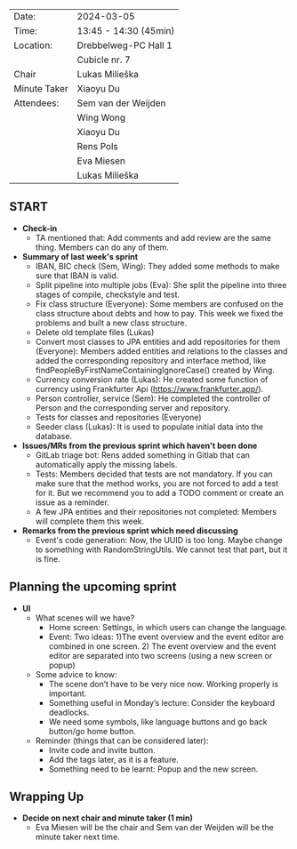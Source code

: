 |              |                      |
| ------------ | -------------------- |
| Date:        | 2024-03-05           |
| Time:        | 13:45 - 14:30 (45min) |
| Location:    | Drebbelweg-PC Hall 1 |
|              | Cubicle nr. 7        |
| Chair        | Lukas Milieška       |
| Minute Taker | Xiaoyu Du            |
| Attendees:   | Sem van der Weijden  |
|              | Wing Wong            |
|              | Xiaoyu Du            |
|              | Rens Pols            |
|              | Eva Miesen           |
|              | Lukas Milieška       |

## START

- **Check-in**
  - TA mentioned that: Add comments and add review are the same thing. Members can do any of them.
- **Summary of last week's sprint**
  - IBAN, BIC check (Sem, Wing): They added some methods to make sure that IBAN is valid.
  - Split pipeline into multiple jobs (Eva): She split the pipeline into three stages of compile, checkstyle and test.
  - Fix class structure (Everyone): Some members are confused on the class structure about debts and how to pay. This week we fixed the problems and built a new class structure.
  - Delete old template files (Lukas)
  - Convert most classes to JPA entities and add repositories for them (Everyone): Members added entities and relations to the classes and added the corresponding repository and interface method, like findPeopleByFirstNameContainingIgnoreCase() created by Wing.
  - Currency conversion rate (Lukas): He created some function of currency using Frankfurter Api (https://www.frankfurter.app/).
  - Person controller, service (Sem): He completed the controller of Person and the corresponding server and repository.
  - Tests for classes and repositories (Everyone)
  - Seeder class (Lukas): It is used to populate initial data into the database.
- **Issues/MRs from the previous sprint which haven't been done**
  - GitLab triage bot: Rens added something in Gitlab that can automatically apply the missing labels.
  - Tests: Members decided that tests are not mandatory. If you can make sure that the method works, you are not forced to add a test for it. But we recommend you to add a TODO comment or create an issue as a reminder.
  - A few JPA entities and their repositories not completed: Members will complete them this week.
- **Remarks from the previous sprint which need discussing**
  - Event's code generation: Now, the UUID is too long. Maybe change to something with RandomStringUtils. We cannot test that part, but it is fine.

## Planning the upcoming sprint

- **UI**
  - What scenes will we have?
    - Home screen: Settings, in which users can change the language.
    - Event: Two ideas: 1)The event overview and the event editor are combined in one screen. 2) The event overview and the event editor are separated into two screens (using a new screen or popup)
  - Some advice to know:
    - The scene don’t have to be very nice now. Working properly is important.
    - Something useful in Monday’s lecture: Consider the keyboard deadlocks.
    - We need some symbols, like language buttons and go back button/go home button.
  - Reminder (things that can be considered later):
    - Invite code and invite button.
    - Add the tags later, as it is a feature.
    - Something need to be learnt: Popup and the new screen.

## Wrapping Up

- **Decide on next chair and minute taker (1 min)**
  - Eva Miesen will be the chair and Sem van der Weijden will be the minute taker next time.

